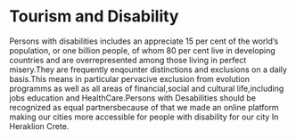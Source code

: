 # Tourism and Disability

Persons with disabilities includes  an appreciate 15 per cent of the world’s population, or one billion people, of whom 80 per cent live in
developing countries and are overrepresented among those living in perfect misery.They are frequently enqounter distinctions and exclusions on a daily basis.This means in particular pervacive exclusion from evolution programms as well as all areas of financial,social and cultural life,including jobs education and HealthCare.Persons with Desabilities should be recognized as equal partnersbecause of that we made an online platform making our cities more accessible for people with disability for our city In Heraklion Crete.
